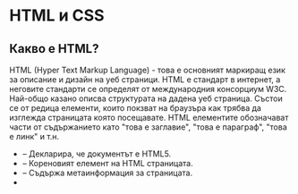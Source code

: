 # HTML и CSS

## Какво е HTML? 

HTML (Hyper Text Markup Language) - това е основният маркиращ език за описание и дизайн на уеб страници. HTML е стандарт в интернет, а неговите стандарти се определят от международния консорциум W3C. Най-общо казано описва структурата на дадена уеб страница. Състои се от редица елементи,
които покзват на браузъра как трябва да изглежда страницата която посещавате. HTML елементите обозначават части от съдържанието като "това е заглавие", "това е параграф", "това е линк" и т.н.

- <!DOCTYPE html> – Декларира, че документът е HTML5.
- <html> – Кореновият елемент на HTML страницата.
- <head> – Съдържа метаинформация за страницата.
- <title> – Определя заглавието на страницата (показва се в раздела на браузъра).
- <body> – Съдържа цялото видимо съдържание на страницата.
- <h1> – Дефинира голямо заглавие.
- <p> – Дефинира параграф.

## Уеб браузъри и тяхната роля

### Какво е уеб браузър?
Уеб браузърът (Chrome, Edge, Firefox, Safari) е софтуер, който интерпретира HTML документи и ги визуализира правилно на екрана.

### Основни функции на браузъра:

- Извличане на HTML документа от уеб сървъра.
- Анализиране на HTML кода и неговите CSS стилове.
- Изпълнение на JavaScript код за динамични ефекти.
- Изобразяване на страницата според нейната структура и стилове.
- Как браузърът обработва HTML?
- Изтегляне – Браузърът изтегля HTML файла от сървъра.
- Парсинг – Анализира HTML кода и изгражда DOM (Document Object Model).
- Рендиране – Прилага CSS стилове и показва страницата на екрана.
- Изпълнение – Стартира JavaScript код за интерактивни елементи.
- Защо HTML таговете не се показват?
- Браузърът не показва самите HTML тагове, а използва тяхната информация, за да визуализира правилно съдържанието. Например:

```
<p>Това е параграф.</p>
```
Браузърът ще покаже само текста "Това е параграф.", без "<p>" таговете.

## CSS (Cascading Style Sheets) – Основи и Приложение
CSS (Cascading Style Sheets) е език за стилизиране, който се използва за оформяне на уеб страници. Той позволява контрол върху външния вид на HTML елементите, като задава цветове, шрифтове, разположение и анимации.

1. Как се използва CSS
Има три основни начина за прилагане на CSS към HTML:

Вграден стил (Inline CSS) – Стилове се добавят директно в HTML таговете чрез атрибута style.
```
<p style="color: blue; font-size: 18px;">Този текст е син</p>
```

Вътрешен стил (Internal CSS) – CSS кодът се добавя в <style> в <head> на HTML документа.
```
<style>
    p {
        color: red;
        font-size: 20px;
    }
</style>
```
Външен стил (External CSS) – Стиловете се записват във външен файл (style.css) и се свързват с HTML чрез <link>.
```
<link rel="stylesheet" href="style.css">
```
```
p {
    color: green;
    font-size: 22px;
}
```

2. Основни селектори в CSS -> особено полезни когато става въпрос за web scraping
Селектор по елемент
Избира всички елементи от даден тип.
```
h1 {
    color: blue;
}
```
Селектор по клас
Избира всички елементи с определен клас (class).

```
.highlight {
    background-color: yellow;
}
```
```
<p class="highlight">Този текст има жълт фон</p>
```
Селектор по ID
Избира елемент по уникален идентификатор (id).
```
#title {
    font-size: 24px;
    font-weight: bold;
}
```
```
<h1 id="title">Заглавие</h1>
```
Групиране на селектори
Позволява прилагане на един и същ стил към няколко елемента.
```
h1, h2, h3 {
    color: darkgray;
}
```

3. Кутията на елементите (Box Model)
Всеки HTML елемент представлява правоъгълна кутия, състояща се от:

content – съдържание на елемента
padding – вътрешен отстъп
border – рамка около елемента
margin – разстояние между елемента и другите елементи
Пример:
```
.box {
    width: 200px;
    height: 100px;
    padding: 20px;
    border: 5px solid black;
    margin: 10px;
}
```
4. Разположение на елементи (Layout)
Flexbox
Използва се за подравняване и разпределение на елементи в контейнер.
```
.container {
    display: flex;
    justify-content: center;
    align-items: center;
}
```
Grid Layout
Позволява създаване на сложни оформления с редове и колони.
```
.grid-container {
    display: grid;
    grid-template-columns: 1fr 1fr 1fr;
    gap: 10px;
}
```

5. Адаптивен дизайн (Responsive Design)
Медийни заявки
Позволяват прилагане на различни стилове в зависимост от размера на екрана.
```
@media (max-width: 600px) {
    body {
        background-color: lightgray;
    }
}
```
6. CSS Анимации и Преходи
Преходи
Позволяват плавна промяна на стилове.
```
button {
    background-color: blue;
    transition: background-color 0.5s;
}

button:hover {
    background-color: red;
}
```
Анимации
Позволяват създаване на сложни движения.
```
@keyframes move {
    0% { transform: translateX(0); }
    100% { transform: translateX(100px); }
}

.box {
    animation: move 2s infinite alternate;
}
```


## Задача 
Направете уеб страница за едно от следните:

Tribute Page – Създайте страница, посветена на известна личност, която ви вдъхновява. Включете биография, изображения и вдъхновяващи цитати.

Survey Form – Дизайнирайте формуляр за събиране на информация от потребителите с текстови полета, радио бутони и падащо меню.

Technical Documentation Page – Направете страница с техническа документация по избрана тема, като използвате добре структурирани секции и навигация.

Landing Page – Разработете начална страница за измислен продукт или услуга, включвайки заглавие, описание, CTA (Call-to-Action) бутон и изображения.

Event Page – Създайте уебсайт за събитие, например концерт, конференция или изложба, като включите програма, място и регистрационна форма.

Parallax Website – Направете уеб страница с паралакс ефект, като използвате различни слоеве и анимации за по-динамичен дизайн.

Simple Web Page with Animation – Създайте уеб страница с различни анимации на елементи, използвайки CSS и JavaScript.

News Website – Направете макет на новинарски сайт с раздели за различни теми и представяне на статии.

Personal Portfolio Page – Създайте личен уебсайт, представящ вашите умения, проекти и контакти.

Music Store Page – Направете страница за музикален магазин, включвайки списък с албуми, информация за артисти и бутон за покупка.

Photography Site – Разработете уебсайт за фотограф, показвайки неговите снимки в галерия.

Създавате репозитория в GitHub , качвате задачата и ме споменавате с @cipherpodliq1. 
Неуспелите да изпълнят задачата не получават заверка по практикум.
Най-добре справилия се студент печели медал.
